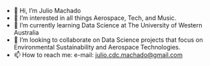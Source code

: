 - 👋 Hi, I’m Julio Machado
- 👀 I’m interested in all things Aerospace, Tech, and Music.
- 🌱 I’m currently learning Data Science at The University of Western Australia
- 💞️ I’m looking to collaborate on Data Science projects that focus on Environmental Sustainability and Aerospace Technologies.
- 📫 How to reach me: e-mail: julio.cdc.machado@gmail.com
